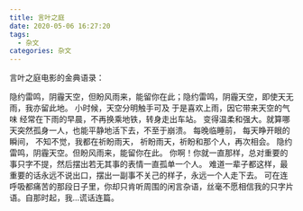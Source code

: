 ```yaml
---
title: 言叶之庭
date: 2020-05-06 16:27:20
tags:
  - 杂文
categories: 杂文
---
```

言叶之庭电影的金典语录：

<!--more-->

隐约雷鸣，阴霾天空，但盼风雨来，能留你在此；隐约雷鸣，阴霾天空，即使天无雨，我亦留此地。
小时候，天空分明触手可及 于是喜欢上雨，因它带来天空的气味 经常在下雨的早晨，不再换乘地铁，转身走出车站。
变得温柔和强大。就算哪天突然孤身一人，也能平静地活下去，不至于崩溃。
每晚临睡前， 每天睁开眼的瞬间， 不知不觉，我都在祈盼雨天， 祈盼雨天，祈盼和那个人，再次相会。
隐约雷鸣，阴霾天空。但盼风雨来，能留你在此。
你啊！你就一直那样，总对重要的事只字不提，然后摆出若无其事的表情一直孤单一个人。
难道一辈子都这样，最重要的话永远不说出口，摆出一副事不关己的样子，永远一个人走下去。
可在连呼吸都痛苦的那段日子里，你却只肯听周围的闲言杂语，丝毫不愿相信我的只字片语。自那时起，我…谎话连篇。